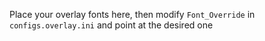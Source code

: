 Place your overlay fonts here, then modify `Font_Override` in `configs.overlay.ini` and point at the desired one

